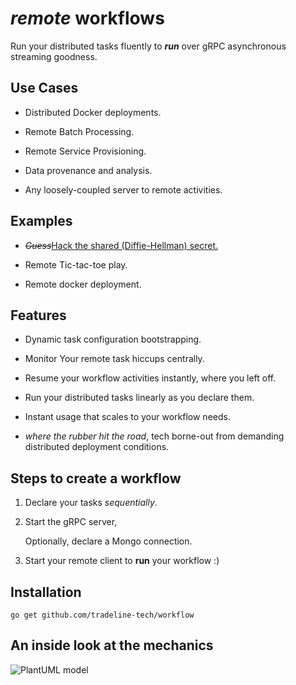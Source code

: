 # _remote_ workflows

Run your distributed tasks fluently to **_run_** over gRPC asynchronous streaming goodness.
 
## Use Cases
* Distributed Docker deployments.

* Remote Batch Processing.

* Remote Service Provisioning.

* Data provenance and analysis.

* Any loosely-coupled server to remote activities.

## Examples
* _~~Guess~~_[Hack the shared (Diffie-Hellman) secret.](https://github.com/tradeline-tech/workflow/tree/development/examples/secret)

* Remote Tic-tac-toe play.

* Remote docker deployment.

## Features
* Dynamic task configuration bootstrapping.

* Monitor Your remote task hiccups centrally.

* Resume your workflow activities instantly, where you left off.

* Run your distributed tasks linearly as you declare them.

* Instant usage that scales to your workflow needs.

* _where the rubber hit the road_, tech borne-out from demanding distributed deployment conditions.

## Steps to create a workflow
1. Declare your tasks _sequentially_.

2. Start the gRPC server,

    Optionally, declare a Mongo connection.

3. Start your remote client to **run** your workflow :)

## Installation

`go get github.com/tradeline-tech/workflow`

## An inside look at the mechanics

![PlantUML model](http://www.plantuml.com/plantuml/svg/fLD1ReCm4Bpx5HjESA0FYA8g5SSgKGIfUgXwS613KS0RsIOflw-90m4ARQhwPArtPZopzb9fBdLPvEmZIn3sH7f7dupnM9E440lI-A9GiXsL8k6o0iSM7OP2Pxg22EK9vIl9mpwdCuifpp7M6Ga5ZZs3vb2zlJiiuPhlk49msZ94cck4JC2AH4eEOpTX0Dz_78Z07D9m4ypd4OgaAQvvWSzOkHuRD2_yqOiOaZMUcueBvpuFU0pCUZ9MJbpZq2QODQ8pQMaW5fFOPobuOpp6xdU_OIbMN9ZiI5PRhWxA7SFQi6nu1XHObONVYSlM3Fe2xrcqkARUq7G9OnAgBF1w_M7d3uE2Mhg-Tq35CSVwUMp9zbwDZ0SnbeFhtKxWaiKaWUbhdcllpTXQc-EqOLaAkpSetOxFkz_vK6uZAPMerDzS1tIi_atIHXTYFSJVexEAev_jDiQxmfZDUYn1JWexG8cwb8AnEuqqsuU8dmpD16pwBngAAv9rr9SeahB8lm00)
